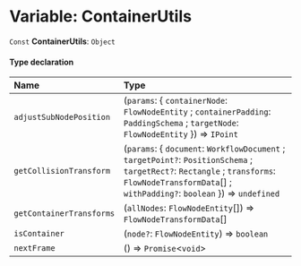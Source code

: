 # Variable: ContainerUtils

`Const` **ContainerUtils**: `Object`

#### Type declaration

| Name | Type |
| :------ | :------ |
| `adjustSubNodePosition` | (`params`: { `containerNode`: `FlowNodeEntity` ; `containerPadding`: `PaddingSchema` ; `targetNode`: `FlowNodeEntity`  }) => `IPoint` |
| `getCollisionTransform` | (`params`: { `document`: `WorkflowDocument` ; `targetPoint?`: `PositionSchema` ; `targetRect?`: `Rectangle` ; `transforms`: `FlowNodeTransformData`\[] ; `withPadding?`: `boolean`  }) => `undefined` | `FlowNodeTransformData` |
| `getContainerTransforms` | (`allNodes`: `FlowNodeEntity`\[]) => `FlowNodeTransformData`\[] |
| `isContainer` | (`node?`: `FlowNodeEntity`) => `boolean` |
| `nextFrame` | () => `Promise`<`void`> |
